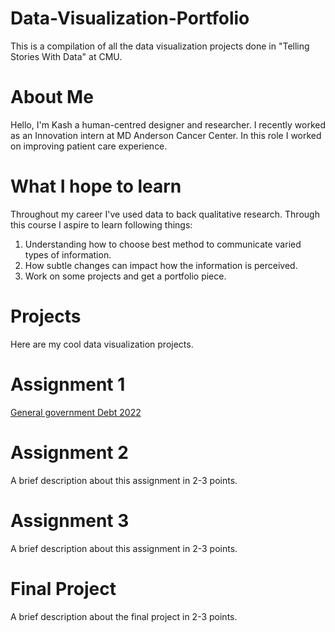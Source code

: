 # Data-Visualization-Portfolio
This is a compilation of all the data visualization projects done in "Telling Stories With Data" at CMU.

# About Me
Hello, I'm Kash a human-centred designer and researcher. I recently worked as an Innovation intern at MD Anderson Cancer Center. In this role I worked on improving patient care experience. 

# What I hope to learn
Throughout my career I've used data to back qualitative research. Through this course I aspire to learn following things:
1) Understanding how to choose best method to communicate varied types of information.
2) How subtle changes can impact how the information is perceived.
3) Work on some projects and get a portfolio piece.

# Projects
Here are my cool data visualization projects.

# Assignment 1
[General government Debt 2022](https://github.com/skydolas/Data-Visualization-Portfolio/blob/962a643468f7bf18284a53c45207523cbcd43049/Data%20Viz-%20Govt%20Debt%202022)

# Assignment 2
A brief description about this assignment in 2-3 points.

# Assignment 3
A brief description about this assignment in 2-3 points.

# Final Project
A brief description about the final project in 2-3 points.
